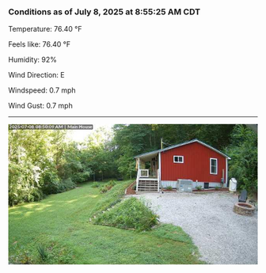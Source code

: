### Conditions as of July 8, 2025 at 8:55:25 AM CDT 

Temperature: 76.40 &deg;F

Feels like: 76.40 &deg;F

Humidity: 92%

Wind Direction: E

Windspeed: 0.7 mph

Wind Gust: 0.7 mph

---

<img src="./images/latest.jpeg"/>

